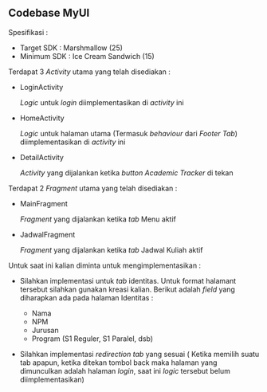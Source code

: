 **Codebase MyUI**
-

Spesifikasi :

- Target SDK : Marshmallow (25)
- Minimum SDK : Ice Cream Sandwich (15)

Terdapat 3 _Activity_ utama yang telah disediakan :

- LoginActivity

    _Logic_ untuk _login_ diimplementasikan di _activity_ ini

- HomeActivity

    _Logic_ untuk halaman utama (Termasuk _behaviour_ dari _Footer Tab_) diimplementasikan di _activity_ ini
    
- DetailActivity

    _Activity_ yang dijalankan ketika _button Academic Tracker_ di tekan

Terdapat 2 _Fragment_ utama yang telah disediakan :

- MainFragment

    _Fragment_ yang dijalankan ketika _tab_ Menu aktif

- JadwalFragment

    _Fragment_ yang dijalankan ketika _tab_ Jadwal Kuliah aktif


Untuk saat ini kalian diminta untuk mengimplementasikan :

- Silahkan implementasi untuk _tab_ identitas. Untuk format halamant tersebut silahkan gunakan kreasi kalian.
Berikut adalah _field_ yang diharapkan ada pada halaman Identitas :

    - Nama
    - NPM
    - Jurusan
    - Program (S1 Reguler, S1 Paralel, dsb)

- Silahkan implementasi _redirection tab_ yang sesuai ( Ketika memilih suatu tab apapun, ketika ditekan tombol back maka 
halaman yang dimunculkan adalah halaman _login_, saat ini _logic_ tersebut belum diimplementasikan)
